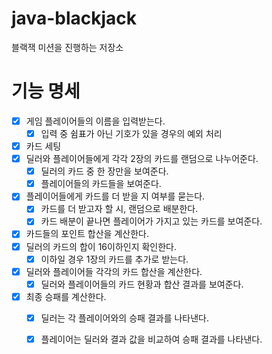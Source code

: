 # java-blackjack
블랙잭 미션을 진행하는 저장소

# 기능 명세
* [x] 게임 플레이어들의 이름을 입력받는다.
    * [x] 입력 중 쉼표가 아닌 기호가 있을 경우의 예외 처리
* [x] 카드 세팅
* [x] 딜러와 플레이어들에게 각각 2장의 카드를 랜덤으로 나누어준다.
    * [x] 딜러의 카드 중 한 장만을 보여준다.
    * [x] 플레이어들의 카드들을 보여준다.
* [x] 플레이어들에게 카드를 더 받을 지 여부를 묻는다.
    * [x] 카드를 더 받고자 할 시, 랜덤으로 배분한다.
    * [x] 카드 배분이 끝나면 플레이어가 가지고 있는 카드를 보여준다.
* [x] 카드들의 포인트 합산을 계산한다.
* [x] 딜러의 카드의 합이 16이하인지 확인한다.
    * [x] 이하일 경우 1장의 카드를 추가로 받는다.
* [x] 딜러와 플레이어들 각각의 카드 합산을 계산한다.    
    * [x] 딜러와 플레이어들의 카드 현황과 합산 결과를 보여준다.
* [x] 최종 승패를 계산한다.
    * [x] 딜러는 각 플레이어와의 승패 결과를 나타낸다.
    * [x] 플레이어는 딜러와 결과 값을 비교하여 승패 결과를 나타낸다.

